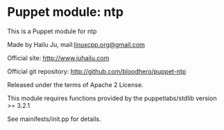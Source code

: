 # Puppet module: ntp

This is a Puppet module for ntp

Made by Hailu Ju, mail:<linuxcpp.org@gmail.com>

Official site: http://www.juhailu.com

Official git repository: http://github.com/bloodhero/puppet-ntp

Released under the terms of Apache 2 License.

This module requires functions provided by the puppetlabs/stdlib version >= 3.2.1

See mainifests/init.pp for details.
